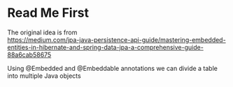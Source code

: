 # Read Me First

The original idea is from  
https://medium.com/jpa-java-persistence-api-guide/mastering-embedded-entities-in-hibernate-and-spring-data-jpa-a-comprehensive-guide-88a6cab58675

Using @Embedded and @Embeddable annotations we can divide a table into multiple Java objects
